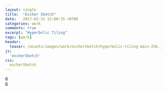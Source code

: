 ```yaml
---
layout: single
title:  "Escher Sketch"
date:   2017-03-31 13:00:35 +0700
categories: work
comments: true
excerpt: "Hyperbolic Tiling"
tags: [work]
header:
  teaser: /assets/images/work/escherSketch/hyperbolic-tiling-main-256.jpg
js:
  'escherSketch'
css:
  escherSketch
---
```


<div class="canvas-container">
  <div id="p-selection">
    <a href="#" id="p-down">
      <i class="fa fa-chevron-left fa-pull-left icon-padded"></i>
    </a>
    <span id="p-value">6</span>
    <a href="#" id="p-up">
      <i class="fa fa-chevron-right fa-pull-right icon-padded"></i>
    </a>
  </div>
  <div id="q-selection">
    <a href="#" id="q-down">
      <i class="fa fa-chevron-left fa-pull-left icon-padded"></i>
    </a>
    <span id="q-value">6</span>
    <a href="#" id="q-up">
      <i class="fa fa-chevron-right fa-pull-right icon-padded"></i>
    </a>
  </div>
  <canvas id="escherSketch-canvas" class="fullpage-canvas"></canvas>
</div>